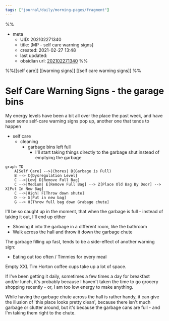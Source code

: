 ```yaml
---
tags: ["journal/daily/morning-pages/fragment"]
---
```

%%
- meta
	- UID: 202102271340
	- title: [MP - self care warning signs]
	- created: 2021-02-27 13:48
	- last updated: 
	- obsidian url:  [202102271340](obsidian://open?vault=not-a-robot&file=inbox%2F202102271340%20-%20MP%20-%20self%20care%20warning%20signs)
%%

%%[[self care]]  [[warning signs]] [[self care warning signs]] %%
# Self Care Warning Signs - the garage bins 

My energy levels have been a bit all over the place the past week, and have seen some self-care warning signs pop up, another one that tends to happen

- self care
	- cleaning
		- garbage bins left full
			- I'll start taking things directly to the garbage shut instead of emptying the garbage 
```mermaid
graph TD
    A[Self Care] -->|Chores| B(Garbage is Full)
    B --> C{Dysregulation Level}
    C -->|Low| D[Remove Full Bag]
    C -->|Medium| E[Remove Full Bag] --> Z[Place Old Bag By Door] --> X[Put In New Bag]
    C -->|High| F[Throw down shute]
    D --> G[Put in new bag]
    G --> H[Throw full bag down Grabage chute]
```

I'll be so caught up in the moment, that when the garbage is full - instead of taking it out, I'll end up either

- Shoving it into the garbage in a different room, like the bathroom
- Walk across the hall and throw it down the garbage chute

The garbage filling up fast, tends to be a side-effect of another warning sign:

- Eating out too often / Timmies for every meal

Empty XXL Tim Horton coffee cups take up a lot of space. 

If I've been getting it daily, sometimes a few times a day for breakfast and/or lunch, it's probably because I haven't taken the time to go grocery shopping recently - or, I am too low energy to make anything.

While having the garbage chute across the hall is rather handy, it can give the illusion of 'this place looks pretty clean', because there isn't much garbage or clutter around, but it's because the garbage cans are full - and I'm taking them right to the chute.  